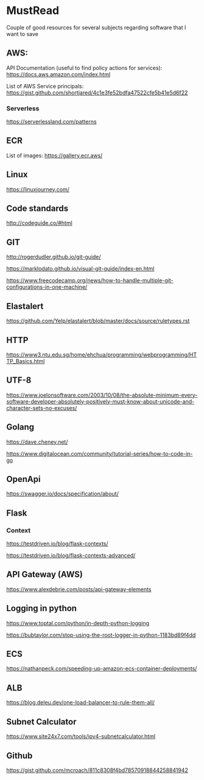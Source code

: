 # MustRead

Couple of good resources for several subjects regarding software that I want to save

## AWS:

API Documentation (useful to find policy actions for services): https://docs.aws.amazon.com/index.html

List of AWS Service principals: https://gist.github.com/shortjared/4c1e3fe52bdfa47522cfe5b41e5d6f22

### Serverless

https://serverlessland.com/patterns

## ECR

List of images: https://gallery.ecr.aws/

## Linux

https://linuxjourney.com/

## Code standards

http://codeguide.co/#html

## GIT

http://rogerdudler.github.io/git-guide/

https://marklodato.github.io/visual-git-guide/index-en.html

https://www.freecodecamp.org/news/how-to-handle-multiple-git-configurations-in-one-machine/

## Elastalert

https://github.com/Yelp/elastalert/blob/master/docs/source/ruletypes.rst

## HTTP

https://www3.ntu.edu.sg/home/ehchua/programming/webprogramming/HTTP_Basics.html

## UTF-8

https://www.joelonsoftware.com/2003/10/08/the-absolute-minimum-every-software-developer-absolutely-positively-must-know-about-unicode-and-character-sets-no-excuses/

## Golang

https://dave.cheney.net/

https://www.digitalocean.com/community/tutorial-series/how-to-code-in-go

## OpenApi

https://swagger.io/docs/specification/about/

## Flask

### Context

https://testdriven.io/blog/flask-contexts/

https://testdriven.io/blog/flask-contexts-advanced/

## API Gateway (AWS)

https://www.alexdebrie.com/posts/api-gateway-elements

## Logging in python

https://www.toptal.com/python/in-depth-python-logging

https://bubtaylor.com/stop-using-the-root-logger-in-python-1183bd89f4dd

## ECS

https://nathanpeck.com/speeding-up-amazon-ecs-container-deployments/

## ALB

https://blog.deleu.dev/one-load-balancer-to-rule-them-all/

## Subnet Calculator

https://www.site24x7.com/tools/ipv4-subnetcalculator.html

## Github

https://gist.github.com/mcroach/811c8308f4bd78570918844258841942
